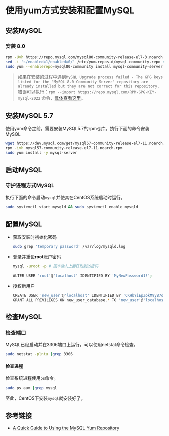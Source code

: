 # 使用yum方式安装和配置MySQL

## 安装MySQL


### 安装 8.0

```bash
rpm -Uvh https://repo.mysql.com/mysql80-community-release-el7-3.noarch.rpm
sed -i 's/enabled=1/enabled=0/' /etc/yum.repos.d/mysql-community.repo # 启用MySQL 8社区版
sudo yum --enablerepo=mysql80-community install mysql-community-server
```
> 如果在安装的过程中遇到`MySQL Upgrade process failed - The GPG keys listed for the "MySQL 8.0 Community Server" repository are already installed but they are not correct for this repository.` 错误可以执行：`rpm --import https://repo.mysql.com/RPM-GPG-KEY-mysql-2022` 命令，[具体查看这里](https://forums.cpanel.net/threads/mysql-upgrade-process-failed-the-gpg-keys-listed-for-the-mysql-8-0-community-server-repository-are-already-installed-but-they-are-not-correct-for.697213/)。

## 安装MySQL 5.7

使用yum命令之前，需要安装MySQL5.7的rpm仓库。执行下面的命令安装MySQL

```bash
wget https://dev.mysql.com/get/mysql57-community-release-el7-11.noarch.rpm
rpm -ivh mysql57-community-release-el7-11.noarch.rpm
sudo yum install -y mysql-server
```

## 启动MySQL

### 守护进程方式MySQL

执行下面的命令启动`mysql`并使其在CentOS系统启动时运行。

```bash
sudo systemctl start mysqld && sudo systemctl enable mysqld
```

## 配置MySQL

- 获取安装时初始化密码

    ```bash
    sudo grep 'temporary password' /var/log/mysqld.log
    ```

- 登录并重设**root**账户密码

    ```bash
    mysql -uroot -p # 回车输入上面获取到的密码

    ALTER USER 'root'@'localhost' IDENTIFIED BY 'MyNewPassword1!';
    ```

- 授权新用户

    ```bash
    CREATE USER 'new_user'@'localhost' IDENTIFIED BY 'CKHbYiEpZokM9yB7ojqPUikSLX4P!8Y';
    GRANT ALL PRIVILEGES ON new_user_database.* TO 'new_user'@'localhost';
    ```

## 检查MySQL

### 检查端口

MySQL已经启动并在3306端口上运行，可以使用netstat命令检查。

```bash
sudo netstat -plntu |grep 3306
```

#### 检查进程

检查系统进程使用`ps`命令。

```bash
sudo ps aux |grep mysql
```

至此，CentOS下安装`mysql`就安装好了。

## 参考链接

- [A Quick Guide to Using the MySQL Yum Repository](https://dev.mysql.com/doc/mysql-yum-repo-quick-guide/en/)
